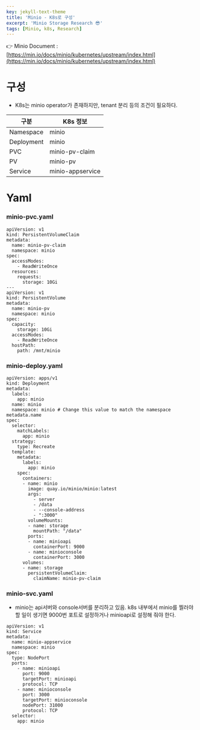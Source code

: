 ```yaml
---
key: jekyll-text-theme
title: 'Minio - K8s로 구성'
excerpt: 'Minio Storage Research 😎'
tags: [Minio, k8s, Research]
---
```




:point_right: Minio Document : [https://min.io/docs/minio/kubernetes/upstream/index.html](https://min.io/docs/minio/kubernetes/upstream/index.html)





# 구성

* K8s는 minio operator가 존재하지만, tenant 분리 등의 조건이 필요하다.

| 구분       | K8s 정보         |
| ---------- | ---------------- |
| Namespace  | minio            |
| Deployment | minio            |
| PVC        | minio-pv-claim   |
| PV         | minio-pv         |
| Service    | minio-appservice |



# Yaml

### minio-pvc.yaml

```
apiVersion: v1
kind: PersistentVolumeClaim
metadata:
  name: minio-pv-claim
  namespace: minio
spec:
  accessModes:
    - ReadWriteOnce
  resources:
    requests:
      storage: 10Gi
---
apiVersion: v1
kind: PersistentVolume
metadata:
  name: minio-pv
  namespace: minio
spec:
  capacity:
    storage: 10Gi
  accessModes:
    - ReadWriteOnce
  hostPath:
    path: /mnt/minio

```

### minio-deploy.yaml

```
apiVersion: apps/v1
kind: Deployment
metadata:
  labels:
    app: minio
  name: minio
  namespace: minio # Change this value to match the namespace metadata.name
spec:
  selector:
    matchLabels:
      app: minio
  strategy:
    type: Recreate
  template:
    metadata:
      labels:
        app: minio
    spec:
      containers:
      - name: minio
        image: quay.io/minio/minio:latest
        args:
          - server
          - /data
          - --console-address
          - ":3000"
        volumeMounts:
        - name: storage
          mountPath: "/data"
        ports:
        - name: minioapi
          containerPort: 9000
        - name: minioconsole
          containerPort: 3000
      volumes:
      - name: storage
        persistentVolumeClaim:
          claimName: minio-pv-claim
```

### minio-svc.yaml

* minio는 api서버와 console서버를 분리하고 있음. k8s 내부에서 minio를 찔러야 할 일이 생기면 9000번 포트로 설정하거나 minioapi로 설정해 줘야 한다.


```
apiVersion: v1
kind: Service
metadata:
  name: minio-appservice
  namespace: minio
spec:
  type: NodePort
  ports:
    - name: minioapi
      port: 9000
      targetPort: minioapi
      protocol: TCP
    - name: minioconsole
      port: 3000
      targetPort: minioconsole
      nodePort: 31000
      protocol: TCP
  selector:
    app: minio
```
